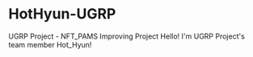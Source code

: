 # HotHyun-UGRP
UGRP Project - NFT_PAMS Improving Project
Hello! I'm UGRP Project's team member Hot_Hyun!